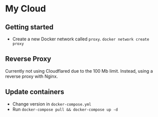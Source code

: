 # My Cloud

## Getting started
- Create a new Docker network called `proxy`. `docker network create proxy`

## Reverse Proxy
Currently not using Cloudflared due to the 100 Mb limit. Instead, using a reverse proxy with Nginx.

## Update containers
- Change version in `docker-compose.yml`
- Run `docker-compose pull && docker-compose up -d`
